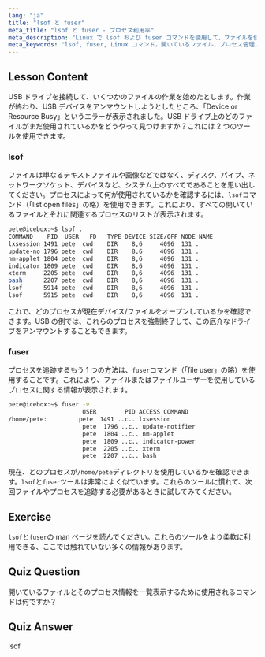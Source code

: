 ```yaml
---
lang: "ja"
title: "lsof と fuser"
meta_title: "lsof と fuser - プロセス利用率"
meta_description: "Linux で lsof および fuser コマンドを使用して、ファイルを使用しているプロセスを特定する方法を学びます。「Device or Resource Busy」エラーを理解し、開いているファイルを効果的に管理します。"
meta_keywords: "lsof, fuser, Linux コマンド，開いているファイル，プロセス管理，Linux チュートリアル，初心者向けガイド，デバイスビジー"
---
```


## Lesson Content

USB ドライブを接続して、いくつかのファイルの作業を始めたとします。作業が終わり、USB デバイスをアンマウントしようとしたところ、「Device or Resource Busy」というエラーが表示されました。USB ドライブ上のどのファイルがまだ使用されているかをどうやって見つけますか？これには 2 つのツールを使用できます。

### lsof

ファイルは単なるテキストファイルや画像などではなく、ディスク、パイプ、ネットワークソケット、デバイスなど、システム上のすべてであることを思い出してください。プロセスによって何が使用されているかを確認するには、`lsof`コマンド（「list open files」の略）を使用できます。これにより、すべての開いているファイルとそれに関連するプロセスのリストが表示されます。

```bash
pete@icebox:~$ lsof .
COMMAND    PID  USER   FD   TYPE DEVICE SIZE/OFF NODE NAME
lxsession 1491 pete  cwd    DIR    8,6     4096  131 .
update-no 1796 pete  cwd    DIR    8,6     4096  131 .
nm-applet 1804 pete  cwd    DIR    8,6     4096  131 .
indicator 1809 pete  cwd    DIR    8,6     4096  131 .
xterm     2205 pete  cwd    DIR    8,6     4096  131 .
bash      2207 pete  cwd    DIR    8,6     4096  131 .
lsof      5914 pete  cwd    DIR    8,6     4096  131 .
lsof      5915 pete  cwd    DIR    8,6     4096  131 .
```

これで、どのプロセスが現在デバイス/ファイルをオープンしているかを確認できます。USB の例では、これらのプロセスを強制終了して、この厄介なドライブをアンマウントすることもできます。

### fuser

プロセスを追跡するもう 1 つの方法は、`fuser`コマンド（「file user」の略）を使用することです。これにより、ファイルまたはファイルユーザーを使用しているプロセスに関する情報が表示されます。

```bash
pete@icebox:~$ fuser -v .
                     USER        PID ACCESS COMMAND
/home/pete:         pete  1491 ..c.. lxsession
                     pete  1796 ..c.. update-notifier
                     pete  1804 ..c.. nm-applet
                     pete  1809 ..c.. indicator-power
                     pete  2205 ..c.. xterm
                     pete  2207 ..c.. bash
```

現在、どのプロセスが`/home/pete`ディレクトリを使用しているかを確認できます。`lsof`と`fuser`ツールは非常によく似ています。これらのツールに慣れて、次回ファイルやプロセスを追跡する必要があるときに試してみてください。

## Exercise

`lsof`と`fuser`の man ページを読んでください。これらのツールをより柔軟に利用できる、ここでは触れていない多くの情報があります。

## Quiz Question

開いているファイルとそのプロセス情報を一覧表示するために使用されるコマンドは何ですか？

## Quiz Answer

lsof
